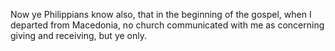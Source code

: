 Now ye Philippians know also, that in the beginning of the gospel, when I departed from Macedonia, no church communicated with me as concerning giving and receiving, but ye only.
